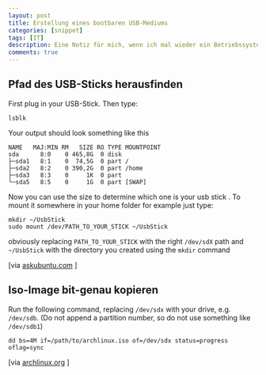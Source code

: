 ```yaml
---
layout: post
title: Erstellung eines bootbaren USB-Mediums
categories: [snippet]
tags: [IT]
description: Eine Notiz für mich, wenn ich mal wieder ein Betriebssystem installieren möchte.
comments: true
---
```


## Pfad des USB-Sticks herausfinden

First plug in your USB-Stick.
Then type:

    lsblk

Your output should look something like this

    NAME   MAJ:MIN RM   SIZE RO TYPE MOUNTPOINT
    sda      8:0    0 465,8G  0 disk 
    ├─sda1   8:1    0  74,5G  0 part /
    ├─sda2   8:2    0 390,2G  0 part /home
    ├─sda3   8:3    0     1K  0 part 
    └─sda5   8:5    0     1G  0 part [SWAP]

Now you can use the size to determine which one is your usb stick . To mount it somewhere in your home folder for example just type:

    mkdir ~/UsbStick
    sudo mount /dev/PATH_TO_YOUR_STICK ~/UsbStick

obviously replacing `PATH_TO_YOUR_STICK` with the right `/dev/sdX` path and `~/UsbStick` with the directory you created using the `mkdir` command

[via [askubuntu.com](https://askubuntu.com/questions/311772/how-do-i-know-the-device-path-to-an-usb-stick#311775) ]

## Iso-Image bit-genau kopieren

Run the following command, replacing `/dev/sdx` with your drive, e.g. `/dev/sdb`. (Do not append a partition number, so do not use something like `/dev/sdb1`)

    dd bs=4M if=/path/to/archlinux.iso of=/dev/sdx status=progress oflag=sync

[via [archlinux.org](https://wiki.archlinux.org/index.php/USB_flash_installation_media) ]
